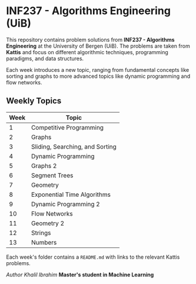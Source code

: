 # INF237 - Algorithms Engineering (UiB)

This repository contains problem solutions from **INF237 - Algorithms Engineering** at the University of Bergen (UiB). The problems are taken from **Kattis** and focus on different algorithmic techniques, programming paradigms, and data structures.

Each week introduces a new topic, ranging from fundamental concepts like sorting and graphs to more advanced topics like dynamic programming and flow networks. 

## Weekly Topics
| Week | Topic |
|------|------|
| 1 | Competitive Programming |
| 2 | Graphs |
| 3 | Sliding, Searching, and Sorting |
| 4 | Dynamic Programming |
| 5 | Graphs 2 |
| 6 | Segment Trees |
| 7 | Geometry |
| 8 | Exponential Time Algorithms |
| 9 | Dynamic Programming 2 |
| 10 | Flow Networks |
| 11 | Geometry 2 |
| 12 | Strings |
| 13 | Numbers |

Each week's folder contains a `README.md` with links to the relevant Kattis problems.

*Author Khalil Ibrahim*
**Master's student in Machine Learning**
